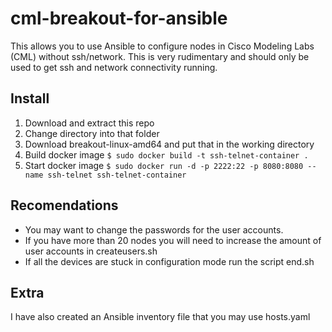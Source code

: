 # cml-breakout-for-ansible
This allows you to use Ansible to configure nodes in Cisco Modeling Labs (CML) without ssh/network.
This is very rudimentary and should only be used to get ssh and network connectivity running.

## Install
1. Download and extract this repo
2. Change directory into that folder
3. Download breakout-linux-amd64 and put that in the working directory
4. Build docker image
```$ sudo docker build -t ssh-telnet-container .```
5. Start docker image
```$ sudo docker run -d -p 2222:22 -p 8080:8080 --name ssh-telnet ssh-telnet-container```

## Recomendations
- You may want to change the passwords for the user accounts.
- If you have more than 20 nodes you will need to increase the amount of user accounts in createusers.sh
- If all the devices are stuck in configuration mode run the script end.sh

## Extra
I have also created an Ansible inventory file that you may use hosts.yaml

